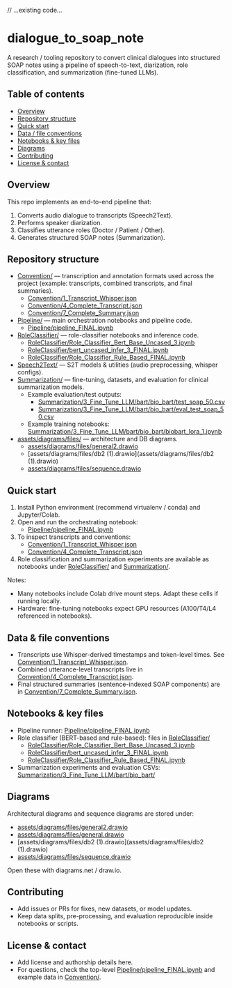 // ...existing code...
# dialogue_to_soap_note

A research / tooling repository to convert clinical dialogues into structured SOAP notes using a pipeline of speech-to-text, diarization, role classification, and summarization (fine-tuned LLMs).

## Table of contents
- [Overview](#overview)
- [Repository structure](#repository-structure)
- [Quick start](#quick-start)
- [Data / file conventions](#data--file-conventions)
- [Notebooks & key files](#notebooks--key-files)
- [Diagrams](#diagrams)
- [Contributing](#contributing)
- [License & contact](#license--contact)

## Overview
This repo implements an end-to-end pipeline that:
1. Converts audio dialogue to transcripts (Speech2Text).
2. Performs speaker diarization.
3. Classifies utterance roles (Doctor / Patient / Other).
4. Generates structured SOAP notes (Summarization).

## Repository structure
- [Convention/](Convention/) — transcription and annotation formats used across the project (example: transcripts, combined transcripts, and final summaries).
  - [Convention/1_Transcript_Whisper.json](Convention/1_Transcript_Whisper.json)
  - [Convention/4_Complete_Transcript.json](Convention/4_Complete_Transcript.json)
  - [Convention/7_Complete_Summary.json](Convention/7_Complete_Summary.json)
- [Pipeline/](Pipeline/) — main orchestration notebooks and pipeline code.
  - [Pipeline/pipeline_FINAL.ipynb](Pipeline/pipeline_FINAL.ipynb)
- [RoleClassifier/](RoleClassifier/) — role-classifier notebooks and inference code.
  - [RoleClassifier/Role_Classifier_Bert_Base_Uncased_3.ipynb](RoleClassifier/Role_Classifier_Bert_Base_Uncased_3.ipynb)
  - [RoleClassifier/bert_uncased_infer_3_FINAL.ipynb](RoleClassifier/bert_uncased_infer_3_FINAL.ipynb)
  - [RoleClassifier/Role_Classifier_Rule_Based_FINAL.ipynb](RoleClassifier/Role_Classifier_Rule_Based_FINAL.ipynb)
- [Speech2Text/](Speech2Text/) — S2T models & utilities (audio preprocessing, whisper configs).
- [Summarization/](Summarization/) — fine-tuning, datasets, and evaluation for clinical summarization models.
  - Example evaluation/test outputs:
    - [Summarization/3_Fine_Tune_LLM/bart/bio_bart/test_soap_50.csv](Summarization/3_Fine_Tune_LLM/bart/bio_bart/test_soap_50.csv)
    - [Summarization/3_Fine_Tune_LLM/bart/bio_bart/eval_test_soap_50.csv](Summarization/3_Fine_Tune_LLM/bart/bio_bart/eval_test_soap_50.csv)
  - Example training notebooks: [Summarization/3_Fine_Tune_LLM/bart/bio_bart/biobart_lora_1.ipynb](Summarization/3_Fine_Tune_LLM/bart/bio_bart/biobart_lora_1.ipynb)
- [assets/diagrams/files/](assets/diagrams/files/) — architecture and DB diagrams.
  - [assets/diagrams/files/general2.drawio](assets/diagrams/files/general2.drawio)
  - [assets/diagrams/files/db2 (1).drawio](assets/diagrams/files/db2 (1).drawio)
  - [assets/diagrams/files/sequence.drawio](assets/diagrams/files/sequence.drawio)

## Quick start
1. Install Python environment (recommend virtualenv / conda) and Jupyter/Colab.
2. Open and run the orchestrating notebook:
   - [Pipeline/pipeline_FINAL.ipynb](Pipeline/pipeline_FINAL.ipynb)
3. To inspect transcripts and conventions:
   - [Convention/1_Transcript_Whisper.json](Convention/1_Transcript_Whisper.json)
   - [Convention/4_Complete_Transcript.json](Convention/4_Complete_Transcript.json)
4. Role classification and summarization experiments are available as notebooks under [RoleClassifier/](RoleClassifier/) and [Summarization/](Summarization/).

Notes:
- Many notebooks include Colab drive mount steps. Adapt these cells if running locally.
- Hardware: fine-tuning notebooks expect GPU resources (A100/T4/L4 referenced in notebooks).

## Data & file conventions
- Transcripts use Whisper-derived timestamps and token-level times. See [Convention/1_Transcript_Whisper.json](Convention/1_Transcript_Whisper.json).
- Combined utterance-level transcripts live in [Convention/4_Complete_Transcript.json](Convention/4_Complete_Transcript.json).
- Final structured summaries (sentence-indexed SOAP components) are in [Convention/7_Complete_Summary.json](Convention/7_Complete_Summary.json).

## Notebooks & key files
- Pipeline runner: [Pipeline/pipeline_FINAL.ipynb](Pipeline/pipeline_FINAL.ipynb)
- Role classifier (BERT-based and rule-based): files in [RoleClassifier/](RoleClassifier/)
  - [RoleClassifier/Role_Classifier_Bert_Base_Uncased_3.ipynb](RoleClassifier/Role_Classifier_Bert_Base_Uncased_3.ipynb)
  - [RoleClassifier/bert_uncased_infer_3_FINAL.ipynb](RoleClassifier/bert_uncased_infer_3_FINAL.ipynb)
  - [RoleClassifier/Role_Classifier_Rule_Based_FINAL.ipynb](RoleClassifier/Role_Classifier_Rule_Based_FINAL.ipynb)
- Summarization experiments and evaluation CSVs: [Summarization/3_Fine_Tune_LLM/bart/bio_bart/](Summarization/3_Fine_Tune_LLM/bart/bio_bart/)

## Diagrams
Architectural diagrams and sequence diagrams are stored under:
- [assets/diagrams/files/general2.drawio](assets/diagrams/files/general2.drawio)
- [assets/diagrams/files/general.drawio](assets/diagrams/files/general.drawio)
- [assets/diagrams/files/db2 (1).drawio](assets/diagrams/files/db2 (1).drawio)
- [assets/diagrams/files/sequence.drawio](assets/diagrams/files/sequence.drawio)

Open these with diagrams.net / draw.io.

## Contributing
- Add issues or PRs for fixes, new datasets, or model updates.
- Keep data splits, pre-processing, and evaluation reproducible inside notebooks or scripts.

## License & contact
- Add license and authorship details here.
- For questions, check the top-level [Pipeline/pipeline_FINAL.ipynb](Pipeline/pipeline_FINAL.ipynb) and example data in [Convention/](Convention/).
